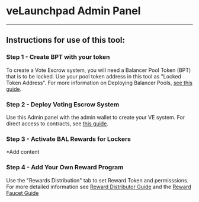 # veLaunchpad Admin Panel

<Admin8020 />

---

## Instructions for use of this tool:

### Step 1 - Create BPT with your token
To create a Vote Escrow system, you will need a Balancer Pool Token (BPT) that is to be locked. Use your pool token address in this tool as "Locked Token Address". For more information on Deploying Balancer Pools, [see this guide](https://docs.balancer.fi/concepts/pools/more/deployments.html).

### Step 2 - Deploy Voting Escrow System
Use this Admin panel with the admin wallet to create your VE system. For direct access to contracts, see [this guide](/reference/vote-escrow-launchpad/1_launchpad). 

### Step 3 - Activate BAL Rewards for Lockers
*Add content

### Step 4 - Add Your Own Reward Program
Use the "Rewards Distribution" tab to set Reward Token and permisssions. For more detailed information see [Reward Distributor Guide](/reference/vote-escrow-launchpad/3_RewardDistributor) and the [Reward Faucet Guide](/reference/vote-escrow-launchpad/4_RewardFaucet)